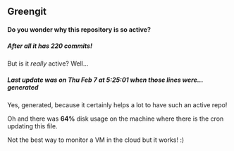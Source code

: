 ## Greengit

#### Do you wonder why this repository is so active?

##### After all it has 220 commits!

But is it *really* active? Well...

##### Last update was on Thu Feb 7 at 5:25:01 when those lines were... generated

Yes, generated, because it certainly helps a lot to have such an active repo!

Oh and there was **64%** disk usage on the machine
where there is the cron updating this file.

Not the best way to monitor a VM in the cloud but it works! :)
